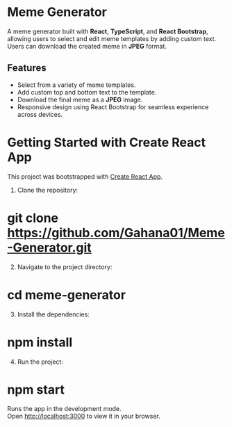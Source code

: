 # Meme Generator

A meme generator built with **React**, **TypeScript**, and **React Bootstrap**, allowing users to select and edit meme templates by adding custom text. Users can download the created meme in **JPEG** format.

## Features

- Select from a variety of meme templates.
- Add custom top and bottom text to the template.
- Download the final meme as a **JPEG** image.
- Responsive design using React Bootstrap for seamless experience across devices.

# Getting Started with Create React App

This project was bootstrapped with [Create React App](https://github.com/facebook/create-react-app).

1. Clone the repository:

 # git clone https://github.com/Gahana01/Meme-Generator.git

2. Navigate to the project directory:

 # cd meme-generator

3. Install the dependencies:

 # npm install

4. Run the project:

#  npm start

   Runs the app in the development mode.\
Open [http://localhost:3000](http://localhost:3000) to view it in your browser.
